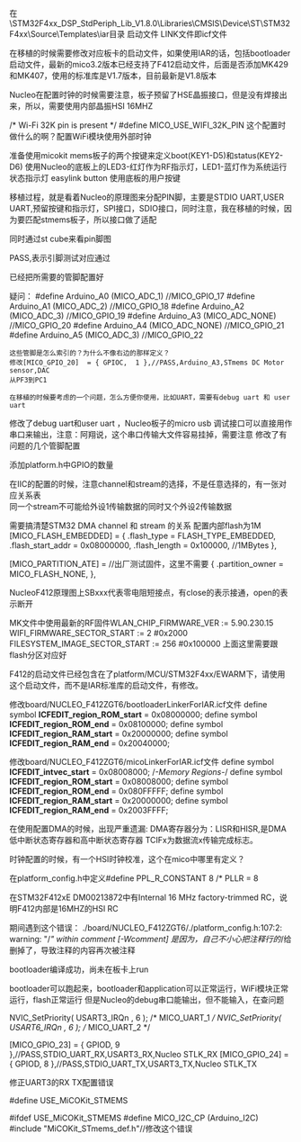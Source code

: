 在\STM32F4xx_DSP_StdPeriph_Lib_V1.8.0\Libraries\CMSIS\Device\ST\STM32F4xx\Source\Templates\iar目录
启动文件
LINK文件即icf文件

在移植的时候需要修改对应板卡的启动文件，如果使用IAR的话，包括bootloader启动文件，最新的mico3.2版本已经支持了F412启动文件，后面是否添加MK429和MK407，使用的标准库是V1.7版本，目前最新是V1.8版本


Nucleo在配置时钟的时候需要注意，板子预留了HSE晶振接口，但是没有焊接出来，所以，需要使用内部晶振HSI 16MHZ

/*  Wi-Fi 32K pin is present */
#define MICO_USE_WIFI_32K_PIN
这个配置时做什么的啊？配置WiFi模块使用外部时钟

准备使用micokit mems板子的两个按键来定义boot(KEY1-D5)和status(KEY2-D6)
使用Nucleo的底板上的LED3-红灯作为RF指示灯，LED1-蓝灯作为系统运行状态指示灯
easylink button 使用底板的用户按键

移植过程，就是看着Nucleo的原理图来分配PIN脚，主要是STDIO UART,USER UART,预留按键和指示灯，SPI接口，SDIO接口，同时注意，我在移植的时候，因为要匹配stmems板子，所以接口做了适配

同时通过st cube来看pin脚图

PASS,表示引脚测试对应通过

已经把所需要的管脚配置好

疑问：
	#define Arduino_A0          (MICO_ADC_1)    //MICO_GPIO_17
	#define Arduino_A1          (MICO_ADC_2)    //MICO_GPIO_18
	#define Arduino_A2          (MICO_ADC_3)    //MICO_GPIO_19
	#define Arduino_A3          (MICO_ADC_NONE) //MICO_GPIO_20
	#define Arduino_A4          (MICO_ADC_NONE) //MICO_GPIO_21
	#define Arduino_A5          (MICO_ADC_3)    //MICO_GPIO_22

	这些管脚是怎么索引的？为什么不像右边的那样定义？
	修改[MICO_GPIO_20]  = { GPIOC,  1 },//PASS,Arduino_A3,STmems DC Motor sensor,DAC
	从PF3到PC1

	在移植的时候要考虑的一个问题，怎么方便你使用，比如UART，需要有debug uart 和 user uart

修改了debug uart和user uart ，Nucleo板子的micro usb 调试接口可以直接用作串口来输出，注意：阿翔说，这个串口传输大文件容易挂掉，需要注意
修改了有问题的几个管脚配置

添加platform.h中GPIO的数量

在IIC的配置的时候，注意channel和stream的选择，不是任意选择的，有一张对应关系表\
同一个stream不可能给外设1传输数据的同时又个外设2传输数据

需要搞清楚STM32 DMA channel 和 stream 的关系
配置内部flash为1M
  [MICO_FLASH_EMBEDDED] =
  {
    .flash_type                   = FLASH_TYPE_EMBEDDED,
    .flash_start_addr             = 0x08000000,
    .flash_length                 = 0x100000,   //1MBytes
  },

  [MICO_PARTITION_ATE] =      //出厂测试固件，这里不需要
  {
    .partition_owner           = MICO_FLASH_NONE,
  },

  NucleoF412原理图上SBxxx代表零电阻短接点，有close的表示接通，open的表示断开

  MK文件中使用最新的RF固件WLAN_CHIP_FIRMWARE_VER  := 5.90.230.15
  WIFI_FIRMWARE_SECTOR_START    := 2      #0x2000
FILESYSTEM_IMAGE_SECTOR_START := 256    #0x100000
上面这里需要跟flash分区对应好


F412的启动文件已经包含在了platform/MCU/STM32F4xx/EWARM下，请使用这个启动文件，而不是IAR标准库的启动文件，有修改。

修改board/NUCLEO_F412ZGT6/bootloaderLinkerForIAR.icf文件
	define symbol __ICFEDIT_region_ROM_start__ = 0x08000000;
	define symbol __ICFEDIT_region_ROM_end__   = 0x08100000;
	define symbol __ICFEDIT_region_RAM_start__ = 0x20000000;
	define symbol __ICFEDIT_region_RAM_end__   = 0x20040000;

修改board/NUCLEO_F412ZGT6/micoLinkerForIAR.icf文件
	define symbol __ICFEDIT_intvec_start__ = 0x08008000;
	/*-Memory Regions-*/
	define symbol __ICFEDIT_region_ROM_start__ = 0x08008000;
	define symbol __ICFEDIT_region_ROM_end__   = 0x080FFFFF;
	define symbol __ICFEDIT_region_RAM_start__ = 0x20000000;
	define symbol __ICFEDIT_region_RAM_end__   = 0x2003FFFF;

在使用配置DMA的时候，出现严重遗漏:
	DMA寄存器分为：LISR和HISR,是DMA低中断状态寄存器和高中断状态寄存器
	TCIFx为数据流x传输完成标志。

时钟配置的时候，有一个HSI时钟校准，这个在mico中哪里有定义？

在platform_config.h中定义#define PPL_R_CONSTANT  8  /* PLLR = 8

在STM32F412xE DM00213872中有Internal 16 MHz factory-trimmed RC，说明F412内部是16MHZ的HSI RC

期间遇到这个错误：
	./board/NUCLEO_F412ZGT6/./platform_config.h:107:2: warning: "/*" within comment [-Wcomment]
	是因为，自己不小心把注释行的*/给删掉了，导致注释的内容再次被注释

bootloader编译成功，尚未在板卡上run

bootloader可以跑起来，bootloader和application可以正常运行，WiFi模块正常运行，flash正常运行
但是Nucleo的debug串口能输出，但不能输入，在查问题


  NVIC_SetPriority( USART3_IRQn      ,  6 ); /* MICO_UART_1         */
  NVIC_SetPriority( USART6_IRQn      ,  6 ); /* MICO_UART_2         */

  [MICO_GPIO_23]                      = { GPIOD,  9 },//PASS,STDIO_UART_RX,USART3_RX,Nucleo STLK_RX
  [MICO_GPIO_24]                      = { GPIOD,  8 },//PASS,STDIO_UART_TX,USART3_TX,Nucleo STLK_TX

  修正UART3的RX TX配置错误

#define USE_MiCOKit_STMEMS

#ifdef USE_MiCOKit_STMEMS
#define MICO_I2C_CP         (Arduino_I2C)
#include "MiCOKit_STmems_def.h"//修改这个错误

